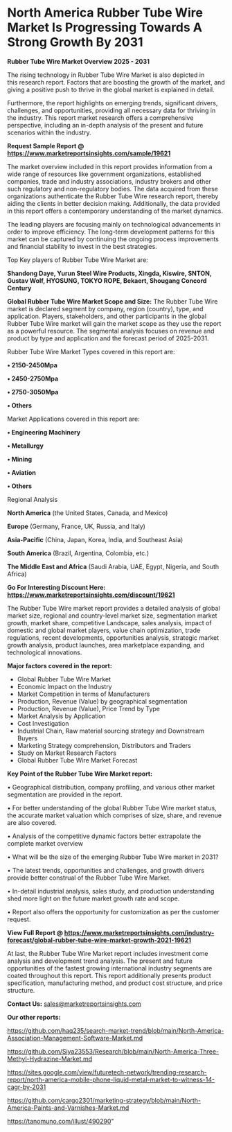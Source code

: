 # North America Rubber Tube Wire Market Is Progressing Towards A Strong Growth By 2031

<Strong> Rubber Tube Wire Market Overview 2025 - 2031</strong>

The rising technology in Rubber Tube Wire Market is also depicted in this research report. Factors that are boosting the growth of the market, and giving a positive push to thrive in the global market is explained in detail.

Furthermore, the report highlights on emerging trends, significant drivers, challenges, and opportunities, providing all necessary data for thriving in the industry. This report market research offers a comprehensive perspective, including an in-depth analysis of the present and future scenarios within the industry.

<strong>Request Sample Report @ <a href=https://www.marketreportsinsights.com/sample/19621>https://www.marketreportsinsights.com/sample/19621</a></strong>

The market overview included in this report provides information from a wide range of resources like government organizations, established companies, trade and industry associations, industry brokers and other such regulatory and non-regulatory bodies. The data acquired from these organizations authenticate the Rubber Tube Wire research report, thereby aiding the clients in better decision making. Additionally, the data provided in this report offers a contemporary understanding of the market dynamics.

The leading players are focusing mainly on technological advancements in order to improve efficiency. The long-term development patterns for this market can be captured by continuing the ongoing process improvements and financial stability to invest in the best strategies.

Top Key players of Rubber Tube Wire Market are:

<strong>Shandong Daye, Yurun Steel Wire Products, Xingda, Kiswire, SNTON, Gustav Wolf, HYOSUNG, TOKYO ROPE, Bekaert, Shougang Concord Century</strong>

<strong><b>Global Rubber Tube Wire Market Scope and Size:</b></strong>
The Rubber Tube Wire market is declared segment by company, region (country), type, and application. Players, stakeholders, and other participants in the global Rubber Tube Wire market will gain the market scope as they use the report as a powerful resource. The segmental analysis focuses on revenue and product by type and application and the forecast period of 2025-2031.

Rubber Tube Wire Market Types covered in this report are:

<strong>• 2150-2450Mpa

• 2450-2750Mpa

• 2750-3050Mpa

• Others</strong>

Market Applications covered in this report are:

<strong>• Engineering Machinery

• Metallurgy

• Mining

• Aviation

• Others</strong> 

Regional Analysis

<strong>North America</strong> (the United States, Canada, and Mexico)

<strong>Europe</strong> (Germany, France, UK, Russia, and Italy)

<strong>Asia-Pacific</strong> (China, Japan, Korea, India, and Southeast Asia)

<strong>South America</strong> (Brazil, Argentina, Colombia, etc.)

<strong>The Middle East and Africa</strong> (Saudi Arabia, UAE, Egypt, Nigeria, and South Africa)

<strong>Go For Interesting Discount Here: <a href=https://www.marketreportsinsights.com/discount/19621>https://www.marketreportsinsights.com/discount/19621</a></strong>

The Rubber Tube Wire market report provides a detailed analysis of global market size, regional and country-level market size, segmentation market growth, market share, competitive Landscape, sales analysis, impact of domestic and global market players, value chain optimization, trade regulations, recent developments, opportunities analysis, strategic market growth analysis, product launches, area marketplace expanding, and technological innovations.

<strong><b>Major factors covered in the report:</b></strong>
<ul>
  <li>Global Rubber Tube Wire Market </li>
  <li>Economic Impact on the Industry</li>
  <li>Market Competition in terms of Manufacturers</li>
  <li>Production, Revenue (Value) by geographical segmentation</li>
  <li>Production, Revenue (Value), Price Trend by Type</li>
  <li>Market Analysis by Application</li>
  <li>Cost Investigation</li>
  <li>Industrial Chain, Raw material sourcing strategy and Downstream Buyers</li>
  <li>Marketing Strategy comprehension, Distributors and Traders</li>
  <li>Study on Market Research Factors</li>
  <li>Global Rubber Tube Wire Market Forecast</li>
</ul>

<strong><b>Key Point of the Rubber Tube Wire Market report:</b></strong>

• Geographical distribution, company profiling, and various other market segmentation are provided in the report.

• For better understanding of the global Rubber Tube Wire market status, the accurate market valuation which comprises of size, share, and revenue are also covered.

• Analysis of the competitive dynamic factors better extrapolate the complete market overview

• What will be the size of the emerging Rubber Tube Wire market in 2031?

• The latest trends, opportunities and challenges, and growth drivers provide better construal of the Rubber Tube Wire Market.

• In-detail industrial analysis, sales study, and production understanding shed more light on the future market growth rate and scope.

• Report also offers the opportunity for customization as per the customer request.

<strong><b>View Full Report @ <a href=https://www.marketreportsinsights.com/industry-forecast/global-rubber-tube-wire-market-growth-2021-19621>https://www.marketreportsinsights.com/industry-forecast/global-rubber-tube-wire-market-growth-2021-19621</a></b></strong>


At last, the Rubber Tube Wire Market report includes investment come analysis and development trend analysis. The present and future opportunities of the fastest growing international industry segments are coated throughout this report. This report additionally presents product specification, manufacturing method, and product cost structure, and price structure.

<strong>Contact Us:</strong>
sales@marketreportsinsights.com

<strong>Our other reports:</strong>

<a href=https://github.com/haq235/search-market-trend/blob/main/North-America-Association-Management-Software-Market.md>https://github.com/haq235/search-market-trend/blob/main/North-America-Association-Management-Software-Market.md</a>

<a href=https://github.com/Siya23553/Research/blob/main/North-America-Three-Methyl-Hydrazine-Market.md>https://github.com/Siya23553/Research/blob/main/North-America-Three-Methyl-Hydrazine-Market.md</a>

<a href=https://sites.google.com/view/futuretech-network/trending-research-report/north-america-mobile-phone-liquid-metal-market-to-witness-14-cagr-by-2031>https://sites.google.com/view/futuretech-network/trending-research-report/north-america-mobile-phone-liquid-metal-market-to-witness-14-cagr-by-2031</a>

<a href=https://github.com/cargo2301/marketing-strategy/blob/main/North-America-Paints-and-Varnishes-Market.md>https://github.com/cargo2301/marketing-strategy/blob/main/North-America-Paints-and-Varnishes-Market.md</a>

<a href=https://tanomuno.com/illust/490290>https://tanomuno.com/illust/490290</a>"
